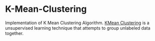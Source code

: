 # K-Mean-Clustering

Implementation of K Mean Clustering Algorithm. [KMean Clustering](https://en.wikipedia.org/wiki/K-means_clustering) is a unsupervised learning technique that attempts to group unlabeled data together.
